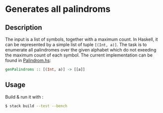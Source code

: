 # Generates all palindroms

## Description

The input is a list of symbols, together with a maximum count.
In Haskell, it can be represented by a simple list of tuple `[(Int, a)]`.
The task is to enumerate all palindromes over the given alphabet which do not exeeding the maximum count of each symbol.
The current implementation can be found in [Palindrom.hs](./src/Palindroms.hs):

```haskell
genPalindroms :: [(Int, a)] -> [[a]]
```

## Usage

Build & run it with :

```bash
$ stack build --test --bench
```
